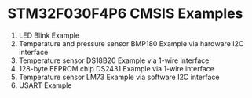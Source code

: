 # STM32F030F4P6 CMSIS Examples
1) LED Blink Example
2) Temperature and pressure sensor BMP180 Example via hardware I2C interface
3) Temperature sensor DS18B20 Example via 1-wire interface
4) 128-byte EEPROM chip DS2431 Example via 1-wire interface
5) Temperature sensor LM73 Example via software I2C interface
6) USART Example
